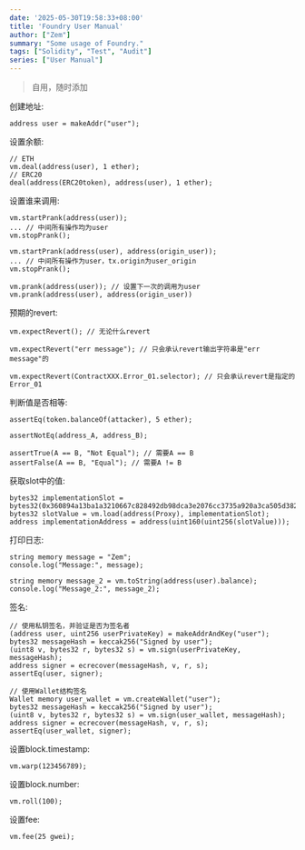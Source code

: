 ```yaml
---
date: '2025-05-30T19:58:33+08:00'
title: 'Foundry User Manual'
author: ["Zem"]
summary: "Some usage of Foundry."
tags: ["Solidity", "Test", "Audit"]
series: ["User Manual"]
---
```

> 自用，随时添加

创建地址:

```solidity
address user = makeAddr("user");
```

设置余额:

```solidity
// ETH
vm.deal(address(user), 1 ether);
// ERC20
deal(address(ERC20token), address(user), 1 ether);
```

设置谁来调用:

```solidity
vm.startPrank(address(user));
... // 中间所有操作均为user
vm.stopPrank();

vm.startPrank(address(user), address(origin_user));
... // 中间所有操作为user，tx.origin为user_origin
vm.stopPrank();

vm.prank(address(user)); // 设置下一次的调用为user
vm.prank(address(user), address(origin_user))
```

预期的revert:

```solidity
vm.expectRevert(); // 无论什么revert

vm.expectRevert("err message"); // 只会承认revert输出字符串是"err message"的

vm.expectRevert(ContractXXX.Error_01.selector); // 只会承认revert是指定的Error_01
```

判断值是否相等:

```solidity
assertEq(token.balanceOf(attacker), 5 ether);

assertNotEq(address_A, address_B);

assertTrue(A == B, "Not Equal"); // 需要A == B
assertFalse(A == B, "Equal"); // 需要A != B
```

获取slot中的值:

```solidity
bytes32 implementationSlot = bytes32(0x360894a13ba1a3210667c828492db98dca3e2076cc3735a920a3ca505d382bbc);
bytes32 slotValue = vm.load(address(Proxy), implementationSlot);
address implementationAddress = address(uint160(uint256(slotValue)));
```

打印日志:

```solidity
string memory message = "Zem";
console.log("Message:", message);

string memory message_2 = vm.toString(address(user).balance);
console.log("Message_2:", message_2);
```

签名:

```solidity
// 使用私钥签名，并验证是否为签名者
(address user, uint256 userPrivateKey) = makeAddrAndKey("user");
bytes32 messageHash = keccak256("Signed by user");
(uint8 v, bytes32 r, bytes32 s) = vm.sign(userPrivateKey, messageHash);
address signer = ecrecover(messageHash, v, r, s);
assertEq(user, signer);

// 使用Wallet结构签名
Wallet memory user_wallet = vm.createWallet("user");
bytes32 messageHash = keccak256("Signed by user");
(uint8 v, bytes32 r, bytes32 s) = vm.sign(user_wallet, messageHash);
address signer = ecrecover(messageHash, v, r, s);
assertEq(user_wallet, signer);
```

设置block.timestamp:

```solidity
vm.warp(123456789);
```

设置block.number:

```solidity
vm.roll(100);
```

设置fee:

```solidity
vm.fee(25 gwei);
```

